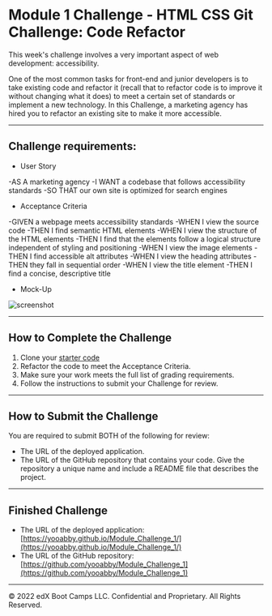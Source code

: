 # Module 1 Challenge - HTML CSS Git Challenge: Code Refactor

This week's challenge involves a very important aspect of web development: accessibility.

One of the most common tasks for front-end and junior developers is to take existing code and refactor it (recall that to refactor code is to improve it without changing what it does) to meet a certain set of standards or implement a new technology. In this Challenge, a marketing agency has hired you to refactor an existing site to make it more accessible.

---

## Challenge requirements:

* User Story

-AS A marketing agency
-I WANT a codebase that follows accessibility standards
-SO THAT our own site is optimized for search engines

* Acceptance Criteria

-GIVEN a webpage meets accessibility standards
-WHEN I view the source code
-THEN I find semantic HTML elements
-WHEN I view the structure of the HTML elements
-THEN I find that the elements follow a logical structure independent of styling and positioning
-WHEN I view the image elements
-THEN I find accessible alt attributes
-WHEN I view the heading attributes
-THEN they fall in sequential order
-WHEN I view the title element
-THEN I find a concise, descriptive title

* Mock-Up

![screenshot](https://user-images.githubusercontent.com/119819391/207989964-407fd04c-621f-46e3-8b88-dac12981f97a.png)

---

## How to Complete the Challenge

1. Clone your [starter code](https://github.com/coding-boot-camp/urban-octo-telegram)
2. Refactor the code to meet the Acceptance Criteria.
3. Make sure your work meets the full list of grading requirements.
4. Follow the instructions to submit your Challenge for review.

---

## How to Submit the Challenge

You are required to submit BOTH of the following for review:

* The URL of the deployed application.
* The URL of the GitHub repository that contains your code. Give the repository a unique name and include a README file that describes the project.

---

## Finished Challenge

* The URL of the deployed application: [https://yooabby.github.io/Module_Challenge_1/](https://yooabby.github.io/Module_Challenge_1/)
* The URL of the GitHub repository: [https://github.com/yooabby/Module_Challenge_1](https://github.com/yooabby/Module_Challenge_1)

---
© 2022 edX Boot Camps LLC. Confidential and Proprietary. All Rights Reserved.
